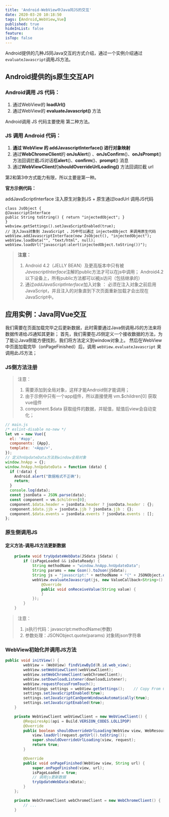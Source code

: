 ```yaml
---
title: 'Android-WebView中Java同JS的交互'
date: 2020-03-20 10:18:50
tags: [Android,WebView,Vue]
published: true
hideInList: false
feature: 
isTop: false
---
```

Android提供的几种JS同Java交互的方式介绍，通过一个实例介绍通过`evaluateJavascript`调用JS方法。

<!-- more -->
## Android提供的js原生交互API

### Android调用 JS 代码：

1. 通过WebView的 **loadUrl()**
2. 通过WebView的 **evaluateJavascript()** 方法

Android调用 JS 代码主要使用 第二种方法。

### JS 调用 Android 代码：

1. **通过 WebView 的 addJavascriptInterface() 进行对象映射**
2. 通过**WebChromeClient**的 **onJsAlert**() 、**onJsConfirm**()、**onJsPrompt**() 方法回调拦截JS对话框**alert**()、**confirm**()、**prompt**() 消息
3. 通过**WebViewClient**的**shouldOverrideUrlLoading()** 方法回调拦截 url

第2和第3中方式能力有限，所以主要是第一种。

**官方示例代码：**

addJavaScriptInterface 注入原生对象到JS + 原生通过loadUrl 调用JS代码

```
class JsObject {
@JavascriptInterface
public String toString() { return "injectedObject"; }
}
webview.getSettings().setJavaScriptEnabled(true);
// 注入Java对象到 JavaScript ，JS中可以通过 injectedObject 来调用原生代码
webView.addJavascriptInterface(new JsObject(), "injectedObject");
webView.loadData("", "text/html", null);
webView.loadUrl("javascript:alert(injectedObject.toString())");
```
>**注意：**
>1. Android 4.2（JELLY BEAN）及更高版本中只有被*JavascriptInterface*注解的public方法才可以在js中调用； Android4.2以下设备上，所有public方法都可以被js访问（包括继承的）
>2. 通过*addJavaScriptInterface*加入对象 ： 必须在注入对象之前启用JavaScript，并且注入的对象直到下次页面重新加载才会出现在JavaScript中。



## 应用实例：Java同Vue交互

我们需要在页面加载完毕之后更新数据，此时需要通过Java侧调用JS的方法来将数据传递给JS通知其更新；
首先，我们需要在JS侧定义一个接收数据的方法，为了能让Java侧能方便找到，我们将方法定义到window对象上。
然后在WebView中页面加载完毕（onPageFinished）后，调用 `webView.evaluateJavascript` 来调用此JS方法；

### JS侧方法注册

>注意：
>1. 需要添加到全局对象，这样才能Android侧才能调用；
>2. 由于示例中只有一个app组件，所以直接使用 vm.$children[0] 获取vue组件
>3. component.$data 获取组件的数据，并赋值，赋值后view会自动变化；
```javascript
// main.js
/* eslint-disable no-new */
let vm = new Vue({
  el: '#app',
  components: {App},
  template: '<App/>',
});
// 定义hnUpdateData方法到window全局对象
window.hnApp = {};
window.hnApp.hnUpdateData = function (data) {
  if (!data) {
    Android.alert("数据格式不正确");
    return;
  }
  console.log(data);
  const jsonData = JSON.parse(data);
  const component = vm.$children[0];
  component.$data.header = jsonData.header ? jsonData.header : {};
  component.$data.jjb = jsonData.jjb ? jsonData.jjb : {};
  component.$data.events = jsonData.events ? jsonData.events : [];
};
```
### 原生侧调用JS

#### 定义方法-调用JS方法更新数据

```java
    private void tryUpdateWebData(JSdata jSdata) {
        if (isPageLoaded && isDataReady) {
            String methodName = "window.hnApp.hnUpdateData";
            String params = new Gson().toJson(jSdata);
            String js = "javascript:" + methodName + "(" + JSONObject.quote(params) + ")";
            webView.evaluateJavascript(js, new ValueCallback<String>() {
                @Override
                public void onReceiveValue(String value) {
                }
            });
        }
    }
```
> 注意：
>
> 1.  js执行代码：javascript:methodName(参数)
> 2.  参数处理：JSONObject.quote(params) 对象转json字符串

### WebView初始化并调用JS方法

```java
public void initView() {
        webView = (WebView) findViewById(R.id.web_view);
        webView.setWebViewClient(webViewClient);
        webView.setWebChromeClient(webChromeClient);
        webView.setDownloadListener(downloadListener);
        webView.requestFocusFromTouch();
        WebSettings settings = webView.getSettings();    // Copy From Cordova SystemWebViewEngine.java
        settings.setJavaScriptEnabled(true);
        settings.setJavaScriptCanOpenWindowsAutomatically(true);
        settings.setJavaScriptEnabled(true);
    }

    private WebViewClient webViewClient = new WebViewClient() {
        @RequiresApi(api = Build.VERSION_CODES.LOLLIPOP)
        @Override
        public boolean shouldOverrideUrlLoading(WebView view, WebResourceRequest request) {
            view.loadUrl(request.getUrl().toString());
            super.shouldOverrideUrlLoading(view, request);
            return true;
        }

        @Override
        public void onPageFinished(WebView view, String url) {
            super.onPageFinished(view, url);
            isPageLoaded = true;
            // 调用js更新数据
            tryUpdateWebData(mData);
        }
    };

    private WebChromeClient webChromeClient = new WebChromeClient() {
        // ...   
    }

```